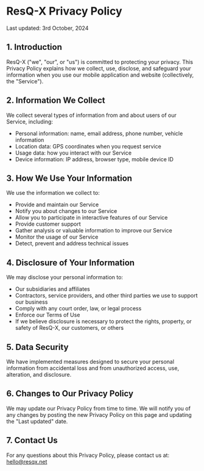 # ResQ-X Privacy Policy

Last updated: 3rd October, 2024

## 1. Introduction

ResQ-X ("we", "our", or "us") is committed to protecting your privacy. This Privacy Policy explains how we collect, use, disclose, and safeguard your information when you use our mobile application and website (collectively, the "Service").

## 2. Information We Collect

We collect several types of information from and about users of our Service, including:

- Personal information: name, email address, phone number, vehicle information
- Location data: GPS coordinates when you request service
- Usage data: how you interact with our Service
- Device information: IP address, browser type, mobile device ID

## 3. How We Use Your Information

We use the information we collect to:

- Provide and maintain our Service
- Notify you about changes to our Service
- Allow you to participate in interactive features of our Service
- Provide customer support
- Gather analysis or valuable information to improve our Service
- Monitor the usage of our Service
- Detect, prevent and address technical issues

## 4. Disclosure of Your Information

We may disclose your personal information to:

- Our subsidiaries and affiliates
- Contractors, service providers, and other third parties we use to support our business
- Comply with any court order, law, or legal process
- Enforce our Terms of Use
- If we believe disclosure is necessary to protect the rights, property, or safety of ResQ-X, our customers, or others

## 5. Data Security

We have implemented measures designed to secure your personal information from accidental loss and from unauthorized access, use, alteration, and disclosure.

## 6. Changes to Our Privacy Policy

We may update our Privacy Policy from time to time. We will notify you of any changes by posting the new Privacy Policy on this page and updating the "Last updated" date.

## 7. Contact Us

For any questions about this Privacy Policy, please contact us at: hello@resqx.net

